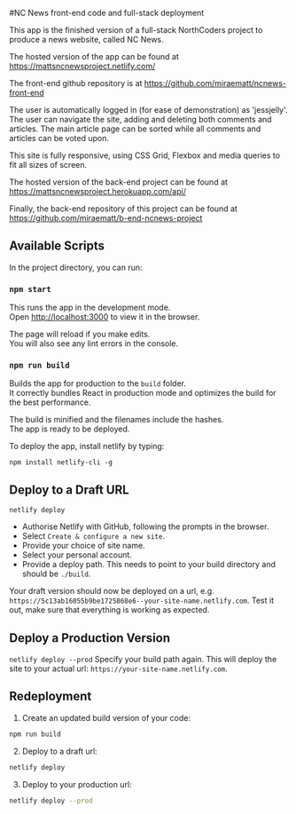 #NC News front-end code and full-stack deployment

This app is the finished version of a full-stack NorthCoders project to produce a news website, called NC News.

The hosted version of the app can be found at https://mattsncnewsproject.netlify.com/

The front-end github repository is at https://github.com/miraematt/ncnews-front-end

The user is automatically logged in (for ease of demonstration) as 'jessjelly'. The user can navigate the site, adding and deleting both comments and articles. The main article page can be sorted while all comments and articles can be voted upon.

This site is fully responsive, using CSS Grid, Flexbox and media queries to fit all sizes of screen.

The hosted version of the back-end project can be found at https://mattsncnewsproject.herokuapp.com/api/

Finally, the back-end repository of this project can be found at https://github.com/miraematt/b-end-ncnews-project

## Available Scripts

In the project directory, you can run:

### `npm start`

This runs the app in the development mode.<br>
Open [http://localhost:3000](http://localhost:3000) to view it in the browser.

The page will reload if you make edits.<br>
You will also see any lint errors in the console.

### `npm run build`

Builds the app for production to the `build` folder.<br>
It correctly bundles React in production mode and optimizes the build for the best performance.

The build is minified and the filenames include the hashes.<br>
The app is ready to be deployed.

To deploy the app, install netlify by typing:

```
npm install netlify-cli -g
```

## Deploy to a Draft URL

`netlify deploy`

- Authorise Netlify with GitHub, following the prompts in the browser.
- Select `Create & configure a new site`.
- Provide your choice of site name.
- Select your personal account.
- Provide a deploy path. This needs to point to your build directory and should be `./build`.

Your draft version should now be deployed on a url, e.g. `https://5c13ab16055b9be1725868e6--your-site-name.netlify.com`.
Test it out, make sure that everything is working as expected.

## Deploy a Production Version

`netlify deploy --prod`
Specify your build path again.
This will deploy the site to your actual url: `https://your-site-name.netlify.com`.

## Redeployment

1. Create an updated build version of your code:

```bash
npm run build
```

2. Deploy to a draft url:

```bash
netlify deploy
```

3. Deploy to your production url:

```bash
netlify deploy --prod
```
